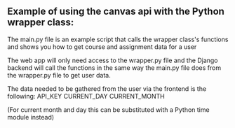## Example of using the canvas api with the Python wrapper class:

The main.py file is an example script that calls the wrapper class's functions and shows you how to get course and assignment data for a user

The web app will only need access to the wrapper.py file and the Django backend will call the functions in the same way the main.py file does from the wrapper.py file to get user data.

The data needed to be gathered from the user via the frontend is the following:
API_KEY
CURRENT_DAY
CURRENT_MONTH

(For current month and day this can be substituted with a Python time module instead)
